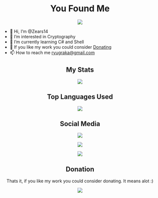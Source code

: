 <h1 align="center"> You Found Me </h1>
<p align="center"> <img src="https://komarev.com/ghpvc/?username=zears14&label=Profile%20views&color=0e75b6&style=for-the-badge"/> </p>


- 👋 Hi, I’m @Zears14
- 👀 I’m interested in Cryptography
- 🌱 I’m currently learning C# and Shell
- 💞️ If you like my work you could consider [Donating](https://ko-fi.com/zears)
- 📫 How to reach me [ryugraka@gmail.com](mailto://ryugraka@gmail.com)

<h2 align="center"> My Stats </h2>
<p align="center"> <img src="https://github-readme-stats.vercel.app/api?username=zears14&show_icons=true&theme=onedark"/> </p>

<h2 align="center"> Top Languages Used </h2>

<p align="center"> <img src="https://github-readme-stats.vercel.app/api/top-langs?username=zears14&show_icons=true&locale=en&layout=compact"/> </p>

<h2 align="center"> Social Media </h2>

<P align="center"> <a href="https://youtube.com/@zears4825" text-align="center"> <img align="center" src="https://img.shields.io/static/v1?label=+&message=Zears&color=FF0000&style=for-the-badge&logo=youtube"/> </a> </p>

<p align="center"> <a href="https://twitter.com/Zears14" text-align="center"> <img align="center" src="https://img.shields.io/static/v1?label=+&message=Zears14&color=1DA1F2&style=for-the-badge&logo=twitter&logoColor=white"/> </a> </p>

<p align="center"> <img align="center" src="https://img.shields.io/static/v1?label=+&message=Zears%231422&color=5865F2&style=for-the-badge&logo=discord&logoColor=white"/> </p>

<h2 align="center"> Donation </h2>
<p align=center>Thats it, if you like my work you could consider donating. It means alot :)</p>

<p align="center"> <a href="https://ko-fi.com/zears" text-align="center" > <img align="center" src="https://img.shields.io/static/v1?label=+&message=Buy+Me+A+Coffee&color=6F4E37&style=for-the-badge&logo=kofi&logoColor=white"/> </a> </p>
<!---
Zears14/Zears14 is a ✨ special ✨ repository because its `README.md` (this file) appears on your GitHub profile.
You can click the Preview link to take a look at your changes.
--->
